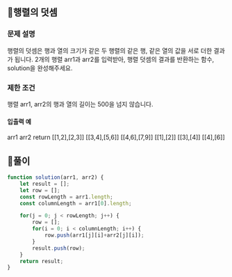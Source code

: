 ## 🎈행렬의 덧셈
### 문제 설명
행렬의 덧셈은 행과 열의 크기가 같은 두 행렬의 같은 행, 같은 열의 값을 서로 더한 결과가 됩니다. 2개의 행렬 arr1과 arr2를 입력받아, 행렬 덧셈의 결과를 반환하는 함수, solution을 완성해주세요.

### 제한 조건
행렬 arr1, arr2의 행과 열의 길이는 500을 넘지 않습니다.
#### 입출력 예
arr1	arr2	return
[[1,2],[2,3]]	[[3,4],[5,6]]	[[4,6],[7,9]]
[[1],[2]]	[[3],[4]]	[[4],[6]]


## 🎈풀이
```js
function solution(arr1, arr2) {
    let result = [];
    let row = [];
    const rowLength = arr1.length;
    const columnLength = arr1[0].length;

    for(j = 0; j < rowLength; j++) {
        row = [];
        for(i = 0; i < columnLength; i++) {
            row.push(arr1[j][i]+arr2[j][i]);
        }
        result.push(row);
    }
    return result;
}
```

